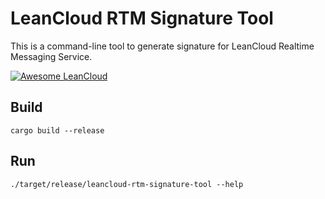 # LeanCloud RTM Signature Tool

This is a command-line tool to generate signature for LeanCloud
Realtime Messaging Service.

[![Awesome LeanCloud](https://img.shields.io/badge/Awesome-LeanCloud-47615d.svg)](http://leancloud.sexy)

## Build

`cargo build --release`

## Run

`./target/release/leancloud-rtm-signature-tool --help`
